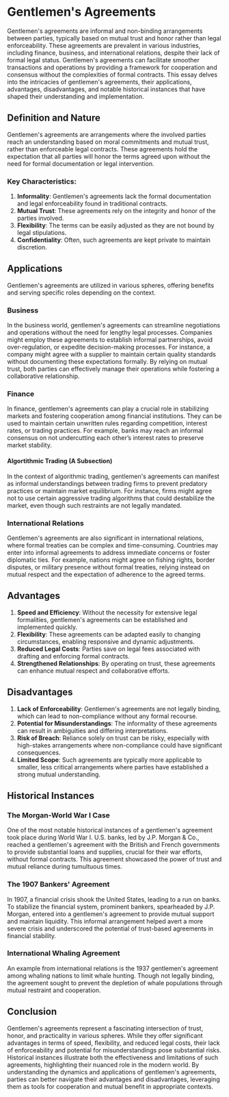 # Gentlemen's Agreements

Gentlemen's agreements are informal and non-binding arrangements between parties, typically based on mutual trust and honor rather than legal enforceability. These agreements are prevalent in various industries, including finance, business, and international relations, despite their lack of formal legal status. Gentlemen's agreements can facilitate smoother transactions and operations by providing a framework for cooperation and consensus without the complexities of formal contracts. This essay delves into the intricacies of gentlemen's agreements, their applications, advantages, disadvantages, and notable historical instances that have shaped their understanding and implementation.

## Definition and Nature

Gentlemen's agreements are arrangements where the involved parties reach an understanding based on moral commitments and mutual trust, rather than enforceable legal contracts. These agreements hold the expectation that all parties will honor the terms agreed upon without the need for formal documentation or legal intervention.

### Key Characteristics:

1. **Informality**: Gentlemen's agreements lack the formal documentation and legal enforceability found in traditional contracts.
2. **Mutual Trust**: These agreements rely on the integrity and honor of the parties involved.
3. **Flexibility**: The terms can be easily adjusted as they are not bound by legal stipulations.
4. **Confidentiality**: Often, such agreements are kept private to maintain discretion.

## Applications

Gentlemen's agreements are utilized in various spheres, offering benefits and serving specific roles depending on the context.

### Business

In the business world, gentlemen's agreements can streamline negotiations and operations without the need for lengthy legal processes. Companies might employ these agreements to establish informal partnerships, avoid over-regulation, or expedite decision-making processes. For instance, a company might agree with a supplier to maintain certain quality standards without documenting these expectations formally. By relying on mutual trust, both parties can effectively manage their operations while fostering a collaborative relationship.

### Finance

In finance, gentlemen's agreements can play a crucial role in stabilizing markets and fostering cooperation among financial institutions. They can be used to maintain certain unwritten rules regarding competition, interest rates, or trading practices. For example, banks may reach an informal consensus on not undercutting each other’s interest rates to preserve market stability.

#### Algortithmic Trading (A Subsection)
In the context of algorithmic trading, gentlemen's agreements can manifest as informal understandings between trading firms to prevent predatory practices or maintain market equilibrium. For instance, firms might agree not to use certain aggressive trading algorithms that could destabilize the market, even though such restraints are not legally mandated.

### International Relations

Gentlemen's agreements are also significant in international relations, where formal treaties can be complex and time-consuming. Countries may enter into informal agreements to address immediate concerns or foster diplomatic ties. For example, nations might agree on fishing rights, border disputes, or military presence without formal treaties, relying instead on mutual respect and the expectation of adherence to the agreed terms.

## Advantages

1. **Speed and Efficiency**: Without the necessity for extensive legal formalities, gentlemen's agreements can be established and implemented quickly.
2. **Flexibility**: These agreements can be adapted easily to changing circumstances, enabling responsive and dynamic adjustments.
3. **Reduced Legal Costs**: Parties save on legal fees associated with drafting and enforcing formal contracts.
4. **Strengthened Relationships**: By operating on trust, these agreements can enhance mutual respect and collaborative efforts.

## Disadvantages

1. **Lack of Enforceability**: Gentlemen's agreements are not legally binding, which can lead to non-compliance without any formal recourse.
2. **Potential for Misunderstandings**: The informality of these agreements can result in ambiguities and differing interpretations.
3. **Risk of Breach**: Reliance solely on trust can be risky, especially with high-stakes arrangements where non-compliance could have significant consequences.
4. **Limited Scope**: Such agreements are typically more applicable to smaller, less critical arrangements where parties have established a strong mutual understanding.

## Historical Instances

### The Morgan-World War I Case

One of the most notable historical instances of a gentlemen's agreement took place during World War I. U.S. banks, led by J.P. Morgan & Co., reached a gentlemen's agreement with the British and French governments to provide substantial loans and supplies, crucial for their war efforts, without formal contracts. This agreement showcased the power of trust and mutual reliance during tumultuous times.

### The 1907 Bankers' Agreement

In 1907, a financial crisis shook the United States, leading to a run on banks. To stabilize the financial system, prominent bankers, spearheaded by J.P. Morgan, entered into a gentlemen's agreement to provide mutual support and maintain liquidity. This informal arrangement helped avert a more severe crisis and underscored the potential of trust-based agreements in financial stability.

### International Whaling Agreement

An example from international relations is the 1937 gentlemen's agreement among whaling nations to limit whale hunting. Though not legally binding, the agreement sought to prevent the depletion of whale populations through mutual restraint and cooperation.

## Conclusion

Gentlemen's agreements represent a fascinating intersection of trust, honor, and practicality in various spheres. While they offer significant advantages in terms of speed, flexibility, and reduced legal costs, their lack of enforceability and potential for misunderstandings pose substantial risks. Historical instances illustrate both the effectiveness and limitations of such agreements, highlighting their nuanced role in the modern world. By understanding the dynamics and applications of gentlemen's agreements, parties can better navigate their advantages and disadvantages, leveraging them as tools for cooperation and mutual benefit in appropriate contexts.